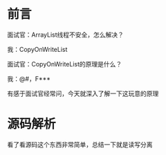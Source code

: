 
# 前言
面试官：ArrayList线程不安全，怎么解决？

我：CopyOnWriteList

面试官：CopyOnWriteList的原理是什么？

我：@#$%^$，F***

有感于面试官经常问，今天就深入了解一下这玩意的原理


# 源码解析
看了看源码这个东西非常简单，总结一下就是读写分离


